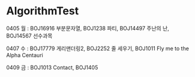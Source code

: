 # AlgorithmTest

0405 월 : BOJ16916 부분문자열, BOJ1238 파티, BOJ14497 주난의 난, BOJ14567 선수과목

0407 수 : BOJ17779 게리맨더링2, BOJ2252 줄 세우기, BOJ1011 Fly me to the Alpha Centauri

0409 금 : BOJ1013 Contact, BOJ1405 
